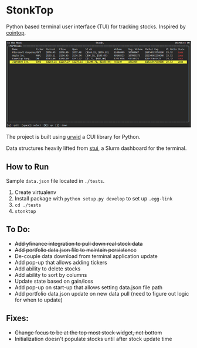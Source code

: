# StonkTop
Python based terminal user interface (TUI) for tracking stocks. Inspired by [cointop](https://github.com/miguelmota/cointop).

![Current Screenshot](./screenshot.png)

The project is built using [urwid](https://github.com/urwid/urwid) a CUI library for Python. 

Data structures heavily lifted from [stui](https://github.com/mil-ad/stui), a Slurm dashboard for the terminal.

## How to Run
Sample `data.json` file located in `./tests`.

1. Create virtualenv
2. Install package with `python setup.py develop` to set up `.egg-link`
3. `cd ./tests`
4. `stonktop`

## To Do:
- ~~Add yfinance integration to pull down real stock data~~
- ~~Add portfolio data.json file to maintain persistance~~
- De-couple data download from terminal application update
- Add pop-up that allows adding tickers
- Add ability to delete stocks
- Add ability to sort by columns
- Update state based on gain/loss
- Add pop-up on start-up that allows setting data.json file path
- Add portfolio data.json update on new data pull (need to figure out logic for when to update)

## Fixes:
- ~~Change focus to be at the top most stock widget, not bottom~~
- Initialization doesn't populate stocks until after stock update time